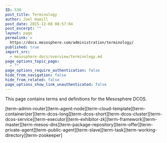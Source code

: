 ```yaml
---
ID: 538
post_title: Terminology
author: Joel Hamill
post_date: 2015-12-08 08:57:04
post_excerpt: ""
layout: page
permalink: >
  https://docs.mesosphere.com/administration/terminology/
published: true
import_src:
  - mesosphere-docs/overview/terminology.md
page_options_topic_page:
  - ""
page_options_require_authentication: false
hide_from_navigation: false
hide_from_related: false
page_options_show_link_unauthenticated: false
---
```

This page contains terms and definitions for the Mesosphere DCOS.

[term-admin-router][term-agent-node][term-cloud-template][term-containerizer][term-dcos-long][term-dcos-short][term-dcos-cluster][term-dcos-service][term-executor][term-exhibitor-zk][term-framework][term-master][term-mesos-dns][term-package-repository][term-offer][term-private-agent][term-public-agent][term-slave][term-task][term-working-directory][term-zookeeper]